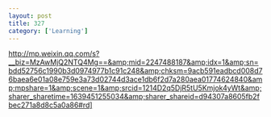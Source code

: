 ```yaml
---
layout: post
title: 327
category: ['Learning']
---
```


http://mp.weixin.qq.com/s?__biz=MzAwMjQ2NTQ4Mg==&amp;mid=2247488187&amp;idx=1&amp;sn=bdd52756c1990b3d0974977b1c91c248&amp;chksm=9acb591eadbcd008d76baea6e01a08e759e3a73d02744d3ace1db6f2d7a280aea01774624840&amp;mpshare=1&amp;scene=1&amp;srcid=1214D2q5DjR5tU5Kmjok4yWt&amp;sharer_sharetime=1639451255034&amp;sharer_shareid=d94307a8605fb2fbec271a8d8c5a0a86#rd]


